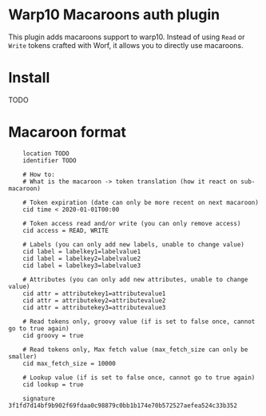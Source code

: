# Warp10 Macaroons auth plugin

This plugin adds macaroons support to warp10. Instead of using `Read` or `Write` tokens crafted with Worf,
it allows you to directly use macaroons.

# Install

TODO

# Macaroon format

```
    location TODO
    identifier TODO

    # How to:
    # What is the macaroon -> token translation (how it react on sub-macaroon)

    # Token expiration (date can only be more recent on next macaroon)
    cid time < 2020-01-01T00:00

    # Token access read and/or write (you can only remove access)
    cid access = READ, WRITE

    # Labels (you can only add new labels, unable to change value)
    cid label = labelkey1=labelvalue1
    cid label = labelkey2=labelvalue2
    cid label = labelkey3=labelvalue3

    # Attributes (you can only add new attributes, unable to change value)
    cid attr = attributekey1=attributevalue1
    cid attr = attributekey2=attributevalue2
    cid attr = attributekey3=attributevalue3

    # Read tokens only, groovy value (if is set to false once, cannot go to true again)
    cid groovy = true

    # Read tokens only, Max fetch value (max_fetch_size can only be smaller)
    cid max_fetch_size = 10000

    # Lookup value (if is set to false once, cannot go to true again)
    cid lookup = true

    signature 3f1fd7d14bf9b902f69fdaa0c98879c0bb1b174e70b572527aefea524c33b352
```